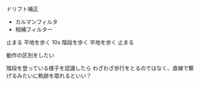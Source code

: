 ドリフト補正

- カルマンフィルタ
- 相補フィルター

止まる
平地を歩く 10s
階段を歩く
平地を歩く
止まる

動作の区別をしたい

階段を登っている様子を認識したら
わざわざ歩行をとるのではなく、直線で繋げるみたいに軌跡を取れるといい？

